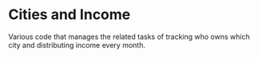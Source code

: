 # Cities and Income

Various code that manages the related tasks of tracking who owns which city
and distributing income every month.
